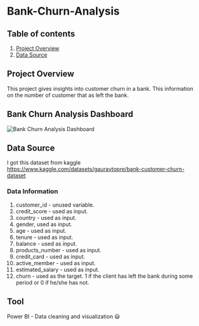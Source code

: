 # Bank-Churn-Analysis

## Table of contents
1. [Project Overview](#project-overview)
2. [Data Source](#data-source)
   
## Project Overview
This project gives insights into customer churn in a bank. This information on the number of customer that as left the bank.

## Bank Churn Analysis Dashboard

![Bank Churn Analysis Dashboard](https://github.com/Kijem45/Bank-Churn-Analysis/assets/147368327/c4158520-dd22-4ff7-bc62-7c656fcfbdbd)

## Data Source
I got this dataset from kaggle
https://www.kaggle.com/datasets/gauravtopre/bank-customer-churn-dataset

### Data Information
1. customer_id - unused variable.
2. credit_score - used as input.
3. country - used as input.
4. gender, used as input.
5. age - used as input.
6. tenure - used as input.
7. balance - used as input.
8. products_number - used as input.
9. credit_card - used as input.
10. active_member - used as input.
11. estimated_salary - used as input.
12. churn - used as the target. 1 if the client has left the bank during some period or 0 if he/she has not.


## Tool
Power BI - Data cleaning and visualization
😃


